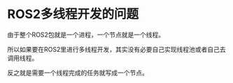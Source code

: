 # ROS2多线程开发的问题

由于整个ROS2包就是一个进程，一个节点就是一个线程。

所以如果要在ROS2里进行多线程开发，其实没有必要自己实现线程池或者自己去调用线程。

反之就是需要一个线程完成的任务就写成一个节点。
